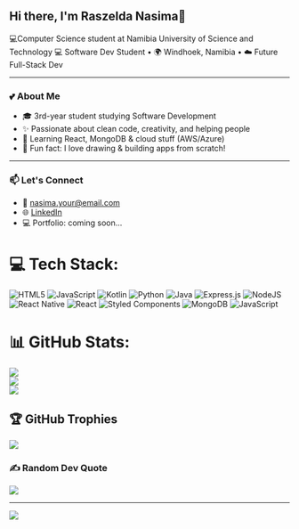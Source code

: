 ## Hi there, I'm Raszelda Nasima👋

💻Computer Science student at Namibia University of Science and Technology
💻 Software Dev Student • 🌍 Windhoek, Namibia • ☁️ Future Full-Stack Dev

---

### 💕 About Me

- 🎓 3rd-year student studying Software Development  
- ✨ Passionate about clean code, creativity, and helping people  
- 🌱 Learning React, MongoDB & cloud stuff (AWS/Azure)  
- 🍰 Fun fact: I love drawing & building apps from scratch!  

---

### 📫 Let's Connect

- 📧 nasima.your@email.com  
- 🌐 [LinkedIn](https://www.linkedin.com/in/raszelda-nasima-9699a2301/)  
- 💻 Portfolio: coming soon...

# 💻 Tech Stack:
![HTML5](https://img.shields.io/badge/html5-%23E34F26.svg?style=for-the-badge&logo=html5&logoColor=white) ![JavaScript](https://img.shields.io/badge/javascript-%23323330.svg?style=for-the-badge&logo=javascript&logoColor=%23F7DF1E) ![Kotlin](https://img.shields.io/badge/kotlin-%237F52FF.svg?style=for-the-badge&logo=kotlin&logoColor=white) ![Python](https://img.shields.io/badge/python-3670A0?style=for-the-badge&logo=python&logoColor=ffdd54) ![Java](https://img.shields.io/badge/java-%23ED8B00.svg?style=for-the-badge&logo=openjdk&logoColor=white) ![Express.js](https://img.shields.io/badge/express.js-%23404d59.svg?style=for-the-badge&logo=express&logoColor=%2361DAFB) ![NodeJS](https://img.shields.io/badge/node.js-6DA55F?style=for-the-badge&logo=node.js&logoColor=white) ![React Native](https://img.shields.io/badge/react_native-%2320232a.svg?style=for-the-badge&logo=react&logoColor=%2361DAFB) ![React](https://img.shields.io/badge/react-%2320232a.svg?style=for-the-badge&logo=react&logoColor=%2361DAFB) ![Styled Components](https://img.shields.io/badge/styled--components-DB7093?style=for-the-badge&logo=styled-components&logoColor=white) ![MongoDB](https://img.shields.io/badge/MongoDB-%234ea94b.svg?style=for-the-badge&logo=mongodb&logoColor=white) ![JavaScript](https://img.shields.io/badge/javascript-%23323330.svg?style=for-the-badge&logo=javascript&logoColor=%23F7DF1E)
# 📊 GitHub Stats:
![](https://github-readme-stats.vercel.app/api?username=Raszelda-Nasima&theme=blue_navy&hide_border=false&include_all_commits=false&count_private=false)<br/>
![](https://nirzak-streak-stats.vercel.app/?user=Raszelda-Nasima&theme=blue_navy&hide_border=false)<br/>
![](https://github-readme-stats.vercel.app/api/top-langs/?username=Raszelda-Nasima&theme=blue_navy&hide_border=false&include_all_commits=false&count_private=false&layout=compact)

## 🏆 GitHub Trophies
![](https://github-profile-trophy.vercel.app/?username=Raszelda-Nasima&theme=radical&no-frame=false&no-bg=true&margin-w=4)

### ✍️ Random Dev Quote
![](https://quotes-github-readme.vercel.app/api?type=horizontal&theme=radical)

---
[![](https://visitcount.itsvg.in/api?id=Raszelda-Nasima&icon=0&color=0)](https://visitcount.itsvg.in)

<!-- Proudly created with GPRM ( https://gprm.itsvg.in ) -->
